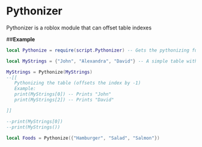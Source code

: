 # Pythonizer
Pythonizer is a roblox module that can offset table indexes

##**Example**
```lua
local Pythonize = require(script.Pythonizer) -- Gets the pythonizing function using require

local MyStrings = {"John", "Alexandra", "David"} -- A simple table with some strings of names

MyStrings = Pythonize(MyStrings)
--[[
   Pythonizing the table (offsets the index by -1)
   Example:
   print(MyStrings[0]) -- Prints "John"
   print(MyStrings[2]) -- Prints "David"

]]

--print(MyStrings[0])
--print(MyStrings())

local Foods = Pythonize({"Hamburger", "Salad", "Salmon"})
```

